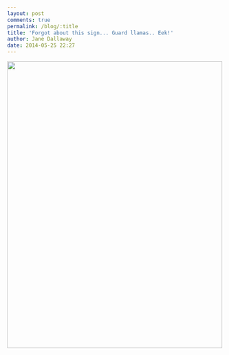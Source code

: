 ```yaml
---
layout: post
comments: true
permalink: /blog/:title
title: 'Forgot about this sign... Guard llamas.. Eek!'
author: Jane Dallaway
date: 2014-05-25 22:27
---
```


<div><a href="//static.skitters.dallaway.com/tp_IMG_20140517_134937.jpg"><img src="//static.skitters.dallaway.com/tp_thumb_IMG_20140517_134937.jpg" width="500" height="667"/></a></div>


  
      
